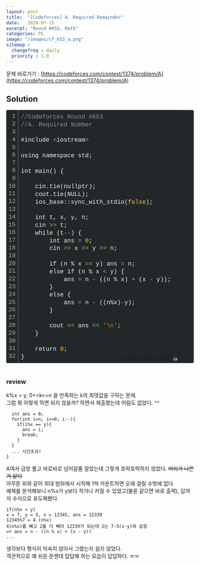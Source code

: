 ```yaml
---
layout: post
title:  "[Codeforces] A. Required Remainder"
date:   2020-07-15
excerpt: "Round #653, Math"
categories: PS
image: "/images/cf_653_a.png"
sitemap :
  changefreq : daily
  priority : 1.0
---
```

문제 바로가기 : [https://codeforces.com/contest/1374/problem/A](https://codeforces.com/contest/1374/problem/A)<br>

## Solution
<div class="colorscripter-code" style="color:#F1F2F3;font-family:Consolas, 'Liberation Mono', Menlo, Courier, monospace !important; position:relative !important;overflow:auto"><table class="colorscripter-code-table" style="margin:0;padding:0;border:none;background-color:#22282A;border-radius:4px;" cellspacing="0" cellpadding="0"><tr><td style="padding:6px;border-right:2px solid #4f4f4f"><div style="margin:0;padding:0;word-break:normal;text-align:right;color:#aaa;font-family:Consolas, 'Liberation Mono', Menlo, Courier, monospace !important;line-height:130%"><div style="line-height:130%">1</div><div style="line-height:130%">2</div><div style="line-height:130%">3</div><div style="line-height:130%">4</div><div style="line-height:130%">5</div><div style="line-height:130%">6</div><div style="line-height:130%">7</div><div style="line-height:130%">8</div><div style="line-height:130%">9</div><div style="line-height:130%">10</div><div style="line-height:130%">11</div><div style="line-height:130%">12</div><div style="line-height:130%">13</div><div style="line-height:130%">14</div><div style="line-height:130%">15</div><div style="line-height:130%">16</div><div style="line-height:130%">17</div><div style="line-height:130%">18</div><div style="line-height:130%">19</div><div style="line-height:130%">20</div><div style="line-height:130%">21</div><div style="line-height:130%">22</div><div style="line-height:130%">23</div><div style="line-height:130%">24</div><div style="line-height:130%">25</div><div style="line-height:130%">26</div><div style="line-height:130%">27</div><div style="line-height:130%">28</div><div style="line-height:130%">29</div><div style="line-height:130%">30</div><div style="line-height:130%">31</div><div style="line-height:130%">32</div></div></td><td style="padding:6px 0;text-align:left"><div style="margin:0;padding:0;color:#F1F2F3;font-family:Consolas, 'Liberation Mono', Menlo, Courier, monospace !important;line-height:130%"><div style="padding:0 6px; white-space:pre; line-height:130%"><span style="color:#919191">//Codeforces&nbsp;Round&nbsp;#653</span></div><div style="padding:0 6px; white-space:pre; line-height:130%"><span style="color:#919191">//A.&nbsp;Required&nbsp;Number</span></div><div style="padding:0 6px; white-space:pre; line-height:130%">&nbsp;</div><div style="padding:0 6px; white-space:pre; line-height:130%">#include&nbsp;<span style="color:#F1F2F3"></span><span style="color:#93C763">&lt;</span>iostream<span style="color:#F1F2F3"></span><span style="color:#93C763">&gt;</span></div><div style="padding:0 6px; white-space:pre; line-height:130%">&nbsp;</div><div style="padding:0 6px; white-space:pre; line-height:130%">using&nbsp;namespace&nbsp;std;</div><div style="padding:0 6px; white-space:pre; line-height:130%">&nbsp;</div><div style="padding:0 6px; white-space:pre; line-height:130%">int&nbsp;main()&nbsp;{</div><div style="padding:0 6px; white-space:pre; line-height:130%">&nbsp;</div><div style="padding:0 6px; white-space:pre; line-height:130%">&nbsp;&nbsp;&nbsp;&nbsp;cin.tie(nullptr);</div><div style="padding:0 6px; white-space:pre; line-height:130%">&nbsp;&nbsp;&nbsp;&nbsp;cout.tie(NULL);</div><div style="padding:0 6px; white-space:pre; line-height:130%">&nbsp;&nbsp;&nbsp;&nbsp;ios_base::sync_with_stdio(<span style="color:#FFCD22">false</span>);</div><div style="padding:0 6px; white-space:pre; line-height:130%">&nbsp;</div><div style="padding:0 6px; white-space:pre; line-height:130%">&nbsp;&nbsp;&nbsp;&nbsp;int&nbsp;t,&nbsp;x,&nbsp;y,&nbsp;n;</div><div style="padding:0 6px; white-space:pre; line-height:130%">&nbsp;&nbsp;&nbsp;&nbsp;cin&nbsp;<span style="color:#F1F2F3"></span><span style="color:#93C763">&gt;</span><span style="color:#F1F2F3"></span><span style="color:#93C763">&gt;</span>&nbsp;t;</div><div style="padding:0 6px; white-space:pre; line-height:130%">&nbsp;&nbsp;&nbsp;&nbsp;while&nbsp;(t<span style="color:#F1F2F3"></span><span style="color:#93C763">-</span><span style="color:#F1F2F3"></span><span style="color:#93C763">-</span>)&nbsp;{</div><div style="padding:0 6px; white-space:pre; line-height:130%">&nbsp;&nbsp;&nbsp;&nbsp;&nbsp;&nbsp;&nbsp;&nbsp;int&nbsp;ans&nbsp;<span style="color:#F1F2F3"></span><span style="color:#93C763">=</span>&nbsp;<span style="color:#FFCD22">0</span>;</div><div style="padding:0 6px; white-space:pre; line-height:130%">&nbsp;&nbsp;&nbsp;&nbsp;&nbsp;&nbsp;&nbsp;&nbsp;cin&nbsp;<span style="color:#F1F2F3"></span><span style="color:#93C763">&gt;</span><span style="color:#F1F2F3"></span><span style="color:#93C763">&gt;</span>&nbsp;x&nbsp;<span style="color:#F1F2F3"></span><span style="color:#93C763">&gt;</span><span style="color:#F1F2F3"></span><span style="color:#93C763">&gt;</span>&nbsp;y&nbsp;<span style="color:#F1F2F3"></span><span style="color:#93C763">&gt;</span><span style="color:#F1F2F3"></span><span style="color:#93C763">&gt;</span>&nbsp;n;</div><div style="padding:0 6px; white-space:pre; line-height:130%">&nbsp;&nbsp;&nbsp;&nbsp;&nbsp;&nbsp;&nbsp;&nbsp;</div><div style="padding:0 6px; white-space:pre; line-height:130%">&nbsp;&nbsp;&nbsp;&nbsp;&nbsp;&nbsp;&nbsp;&nbsp;if&nbsp;(n&nbsp;%&nbsp;x&nbsp;<span style="color:#F1F2F3"></span><span style="color:#93C763">=</span><span style="color:#F1F2F3"></span><span style="color:#93C763">=</span>&nbsp;y)&nbsp;ans&nbsp;<span style="color:#F1F2F3"></span><span style="color:#93C763">=</span>&nbsp;n;</div><div style="padding:0 6px; white-space:pre; line-height:130%">&nbsp;&nbsp;&nbsp;&nbsp;&nbsp;&nbsp;&nbsp;&nbsp;else&nbsp;if&nbsp;(n&nbsp;%&nbsp;x&nbsp;<span style="color:#F1F2F3"></span><span style="color:#93C763">&lt;</span>&nbsp;y)&nbsp;{</div><div style="padding:0 6px; white-space:pre; line-height:130%">&nbsp;&nbsp;&nbsp;&nbsp;&nbsp;&nbsp;&nbsp;&nbsp;&nbsp;&nbsp;&nbsp;&nbsp;ans&nbsp;<span style="color:#F1F2F3"></span><span style="color:#93C763">=</span>&nbsp;n&nbsp;<span style="color:#F1F2F3"></span><span style="color:#93C763">-</span>&nbsp;((n&nbsp;%&nbsp;x)&nbsp;<span style="color:#F1F2F3"></span><span style="color:#93C763">+</span>&nbsp;(x&nbsp;<span style="color:#F1F2F3"></span><span style="color:#93C763">-</span>&nbsp;y));</div><div style="padding:0 6px; white-space:pre; line-height:130%">&nbsp;&nbsp;&nbsp;&nbsp;&nbsp;&nbsp;&nbsp;&nbsp;}</div><div style="padding:0 6px; white-space:pre; line-height:130%">&nbsp;&nbsp;&nbsp;&nbsp;&nbsp;&nbsp;&nbsp;&nbsp;else&nbsp;{</div><div style="padding:0 6px; white-space:pre; line-height:130%">&nbsp;&nbsp;&nbsp;&nbsp;&nbsp;&nbsp;&nbsp;&nbsp;&nbsp;&nbsp;&nbsp;&nbsp;ans&nbsp;<span style="color:#F1F2F3"></span><span style="color:#93C763">=</span>&nbsp;n&nbsp;<span style="color:#F1F2F3"></span><span style="color:#93C763">-</span>&nbsp;((n%x)<span style="color:#F1F2F3"></span><span style="color:#93C763">-</span>y);</div><div style="padding:0 6px; white-space:pre; line-height:130%">&nbsp;&nbsp;&nbsp;&nbsp;&nbsp;&nbsp;&nbsp;&nbsp;}</div><div style="padding:0 6px; white-space:pre; line-height:130%">&nbsp;</div><div style="padding:0 6px; white-space:pre; line-height:130%">&nbsp;&nbsp;&nbsp;&nbsp;&nbsp;&nbsp;&nbsp;&nbsp;cout&nbsp;<span style="color:#F1F2F3"></span><span style="color:#93C763">&lt;</span><span style="color:#F1F2F3"></span><span style="color:#93C763">&lt;</span>&nbsp;ans&nbsp;<span style="color:#F1F2F3"></span><span style="color:#93C763">&lt;</span><span style="color:#F1F2F3"></span><span style="color:#93C763">&lt;</span>&nbsp;<span style="color:#EC7600">'\n'</span>;</div><div style="padding:0 6px; white-space:pre; line-height:130%">&nbsp;&nbsp;&nbsp;&nbsp;}</div><div style="padding:0 6px; white-space:pre; line-height:130%">&nbsp;</div><div style="padding:0 6px; white-space:pre; line-height:130%">&nbsp;&nbsp;&nbsp;&nbsp;return&nbsp;<span style="color:#FFCD22">0</span>;</div><div style="padding:0 6px; white-space:pre; line-height:130%">}</div></div><div style="text-align:right;margin-top:-13px;margin-right:5px;font-size:9px;font-style:italic"><a href="http://colorscripter.com/info#e" target="_blank" style="color:#4f4f4ftext-decoration:none">Colored by Color Scripter</a></div></td><td style="vertical-align:bottom;padding:0 2px 4px 0"><a href="http://colorscripter.com/info#e" target="_blank" style="text-decoration:none;color:white"><span style="font-size:9px;word-break:normal;background-color:#4f4f4f;color:white;border-radius:10px;padding:1px">cs</span></a></td></tr></table></div>
<br/>

### review
k%x = y, 0<=k<=n 을 만족하는 k의 최댓값을 구하는 문제.<br>
그럼 뭐 이렇게 하면 되지 않을까? 하면서 제출했는데 어림도 없었다. ^^<br>
```
  int ans = 0;
  for(int i=n; i>=0; i--){
    if(i%x == y){
      ans = i;
      break;
    }
  }
  ... 시간초과!
}
```
A여서 금방 풀고 바로바로 넘어갈줄 알았는데 그렇게 호락호락하지 않았다. ~~머리가 나쁜거 같다~~<br>
아무튼 위와 같이 최대 범위에서 시작해 1씩 카운트하면 오래 걸릴 수밖에 없다.<br>
예제를 분석해보니 n%x가 y보다 작거나 커질 수 있었고(물론 같으면 바로 출력), 답까지 수식으로 유도해봤다.<br>
```
if(n%x < y)
x = 7, y = 5, n = 12345, ans = 12339
12345%7 = 4 (n%x)
4(n%x)를 빼고 2를 더 빼야 12339가 되는데 2는 7-5(x-y)와 같음
=> ans = n - ((n % x) + (x - y))
...
```
생각보다 형식이 익숙치 않아서 그랬는지 쉽지 않았다.<br>
객관적으로 꽤 쉬운 문젠데 답답해 하는 모습이 답답하다. ㅠㅠ<br>

<script src="https://utteranc.es/client.js"
        repo="yooniversal/blog-comments"
        issue-term="pathname"
        theme="github-light"
        crossorigin="anonymous"
        async>
</script>

